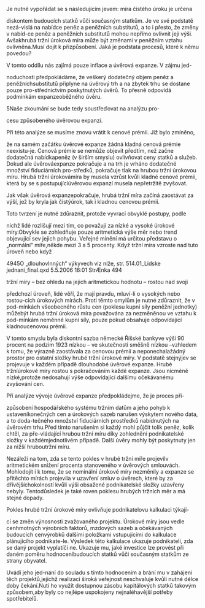 
Je nutné vypořádat se s následujícím jevem: míra čistého úroku je určena

diskontem budoucích statků vůči současným statkům. Je ve své podstatě nezá-vislá na nabídce peněz a peněžních substitutů, a to i přesto, že změny v nabíd-ce peněz a peněžních substitutů mohou nepřímo ovlivnit její výši. Avšakhrubá tržní úroková míra může být změnami v peněžním vztahu ovlivněna.Musí dojít k přizpůsobení. Jaká je podstata procesů, které k němu povedou?

V tomto oddílu nás zajímá pouze inflace a úvěrová expanze. V zájmu jed-

noduchosti předpokládáme, že veškerý dodatečný objem peněz a peněžníchsubstitutů připlyne na úvěrový trh a na zbytek trhu se dostane pouze pro-střednictvím poskytnutých úvěrů. To přesně odpovídá podmínkám expanzeoběžného úvěru.

5Naše zkoumání se bude tedy soustřeďovat na analýzu pro-

cesu způsobeného úvěrovou expanzí.

Při této analýze se musíme znovu vrátit k cenové prémii. Již bylo zmíněno,

že na samém začátku úvěrové expanze žádná kladná cenová prémie neexistu-je. Cenová prémie se nemůže objevit předtím, než začne dodatečná nabídkapeněz (v širším smyslu) ovlivňovat ceny statků a služeb. Dokud ale úvěrováexpanze pokračuje a na trh je vrháno dodatečné množství fiduciárních pro-středků, pokračuje tlak na hrubou tržní úrokovou míru. Hrubá tržní úrokovámíra by musela vzrůst kvůli kladné cenové prémii, která by se s postupujícíúvěrovou expanzí musela nepřetržitě zvyšovat.

Jak však úvěrová expanzepokračuje, hrubá tržní míra začíná zaostávat za výší, jež by kryla jak čistýúrok, tak i kladnou cenovou prémii.

Toto tvrzení je nutné zdůraznit, protože vyvrací obvyklé postupy, podle

nichž lidé rozlišují mezi tím, co považují za nízké a vysoké úrokové míry.Obvykle se zohledňuje pouze aritmetická výše měr nebo trend objevující sev jejich pohybu. Veřejné mínění má určitou představu o „normální“ míře,někde mezi 3 a 5 procenty. Když tržní míra vzroste nad tuto úroveň nebo když

4945O „dlouhovlnných“ výkyvech viz níže, str. 514.01_Lidske jednani_final.qxd 5.5.2006 16:01 StrÆnka 494

tržní míry – bez ohledu na jejich aritmetickou hodnotu – rostou nad svoji

předchozí úroveň, lidé věří, že mají pravdu, mluví-li o vysokých nebo rostou-cích úrokových mírách. Proti těmto omylům je nutné zdůraznit, že v pod-mínkách všeobecného růstu cen (poklesu kupní síly peněžní jednotky) můžebýt hrubá tržní úroková míra považována za nezměněnou ve vztahu k pod-mínkám neměnné kupní síly, pouze pokud obsahuje odpovídající kladnoucenovou prémii.

V tomto smyslu byla diskontní sazba německé Říšské bankyve výši 90 procent na podzim 1923 nízkou – ve skutečnosti směšně nízkou –vzhledem k tomu, že výrazně zaostávala za cenovou prémií a neponechalažádný prostor pro ostatní složky hrubé tržní úrokové míry. V podstatě stejnýjev se projevuje v každém případě dlouhodobé úvěrové expanze. Hrubé tržníúrokové míry rostou s pokračováním každé expanze. Jsou nicméně nízké,protože nedosahují výše odpovídající dalšímu očekávanému zvyšování cen.

Při analýze vývoje úvěrové expanze předpokládejme, že je proces při-

způsobení hospodářského systému tržním datům a jeho pohyb k ustaveníkonečných cen a úrokových sazeb narušen výskytem nového data, a to doda-tečného množství fiduciárních prostředků nabídnutých na úvěrovém trhu.Před tímto narušením si každý mohl půjčit tolik peněz, kolik chtěl, za pře-vládající hrubou tržní míru díky zohlednění podnikatelské složky v každémjednotlivém případě. Další úvěry mohly být poskytnuty jen za nižší hruboutržní míru.

Nezáleží na tom, zda se tento pokles v hrubé tržní míře projevilv aritmetickém snížení procenta stanoveného v úvěrových smlouvách. Mohlodojít i k tomu, že se nominální úrokové míry nezměnily a expanze se přitěchto mírách projevila v uzavření smluv o úvěrech, které by za dřívějšíchokolností kvůli výši obsažené podnikatelské složky uzavřeny nebyly. Tentodůsledek je také roven poklesu hrubých tržních měr a má stejné dopady.

Pokles hrubé tržní úrokové míry ovlivňuje podnikatelovu kalkulaci týkají-

cí se změn výnosnosti zvažovaného projektu. Úrokové míry jsou vedle cenhmotných výrobních faktorů, mzdových sazeb a očekávaných budoucích cenvýrobků dalšími položkami vstupujícími do kalkulace plánujícího podnikate-le. Výsledek této kalkulace ukazuje podnikateli, zda se daný projekt vyplatíči ne. Ukazuje mu, jaké investice lze provést při daném poměru hodnoceníbudoucích statků vůči současným statkům ze strany obyvatel.

Uvádí jeho jed-nání do souladu s tímto hodnocením a brání mu v zahájení těch projektů,jejichž realizaci široká veřejnost neschvaluje kvůli nutné délce doby čekání.Nutí ho využít dostupnou zásobu kapitálových statků takovým způsobem,aby byly co nejlépe uspokojeny nejnaléhavější potřeby spotřebitelů.
